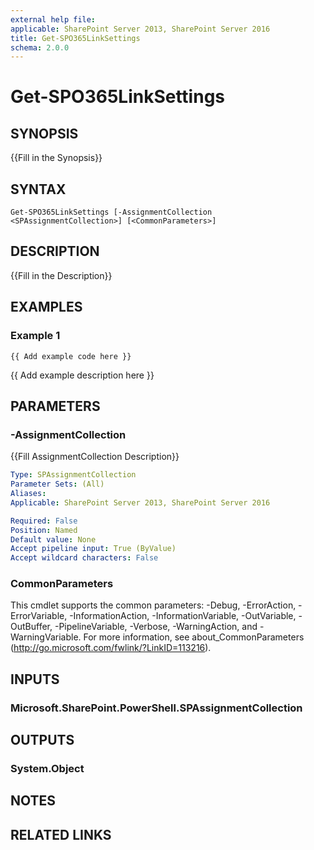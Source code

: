 ```yaml
---
external help file: 
applicable: SharePoint Server 2013, SharePoint Server 2016
title: Get-SPO365LinkSettings
schema: 2.0.0
---
```


# Get-SPO365LinkSettings

## SYNOPSIS
{{Fill in the Synopsis}}

## SYNTAX

```
Get-SPO365LinkSettings [-AssignmentCollection <SPAssignmentCollection>] [<CommonParameters>]
```

## DESCRIPTION
{{Fill in the Description}}

## EXAMPLES

### Example 1 
```
{{ Add example code here }}
```

{{ Add example description here }}

## PARAMETERS

### -AssignmentCollection
{{Fill AssignmentCollection Description}}

```yaml
Type: SPAssignmentCollection
Parameter Sets: (All)
Aliases: 
Applicable: SharePoint Server 2013, SharePoint Server 2016

Required: False
Position: Named
Default value: None
Accept pipeline input: True (ByValue)
Accept wildcard characters: False
```

### CommonParameters
This cmdlet supports the common parameters: -Debug, -ErrorAction, -ErrorVariable, -InformationAction, -InformationVariable, -OutVariable, -OutBuffer, -PipelineVariable, -Verbose, -WarningAction, and -WarningVariable. For more information, see about_CommonParameters (http://go.microsoft.com/fwlink/?LinkID=113216).

## INPUTS

### Microsoft.SharePoint.PowerShell.SPAssignmentCollection

## OUTPUTS

### System.Object

## NOTES

## RELATED LINKS

